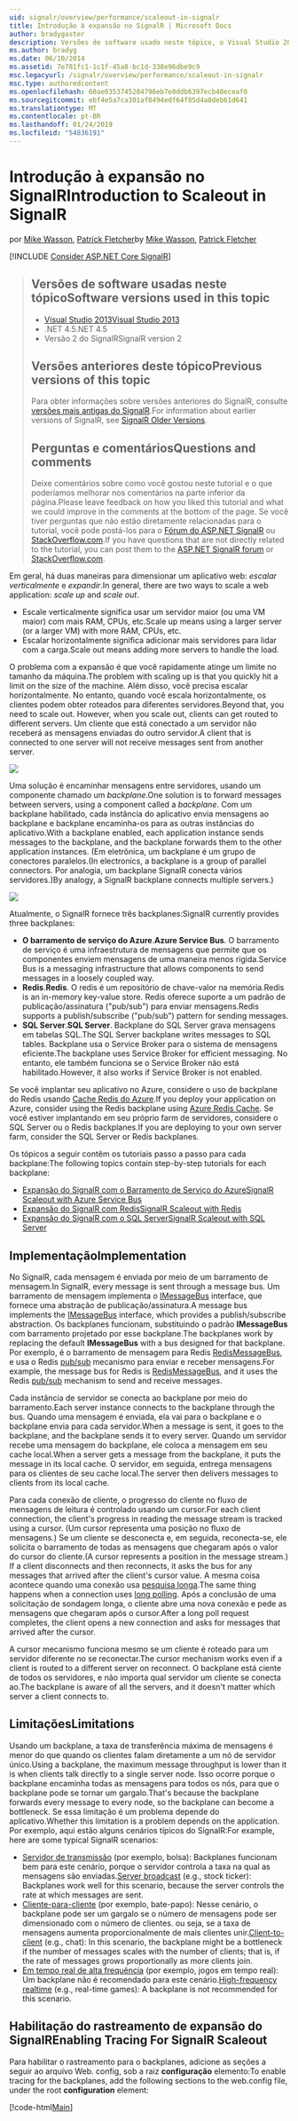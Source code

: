 ```yaml
---
uid: signalr/overview/performance/scaleout-in-signalr
title: Introdução à expansão no SignalR | Microsoft Docs
author: bradygaster
description: Versões de software usado neste tópico, o Visual Studio 2013 .NET 4.5 SignalR versões anteriores de versão 2 deste tópico para obter informações sobre versões anteriores do...
ms.author: bradyg
ms.date: 06/10/2014
ms.assetid: 7e781fc1-1c1f-45a8-bc1d-338e96dbe9c9
msc.legacyurl: /signalr/overview/performance/scaleout-in-signalr
msc.type: authoredcontent
ms.openlocfilehash: 60ae0353745284796eb7e0ddb6397ecb48eceaf0
ms.sourcegitcommit: ebf4e5a7ca301af8494edf64f85d4a8deb61d641
ms.translationtype: MT
ms.contentlocale: pt-BR
ms.lasthandoff: 01/24/2019
ms.locfileid: "54836191"
---
```

<a name="introduction-to-scaleout-in-signalr"></a><span data-ttu-id="5ae5b-103">Introdução à expansão no SignalR</span><span class="sxs-lookup"><span data-stu-id="5ae5b-103">Introduction to Scaleout in SignalR</span></span>
====================
<span data-ttu-id="5ae5b-104">por [Mike Wasson](https://github.com/MikeWasson), [Patrick Fletcher](https://github.com/pfletcher)</span><span class="sxs-lookup"><span data-stu-id="5ae5b-104">by [Mike Wasson](https://github.com/MikeWasson), [Patrick Fletcher](https://github.com/pfletcher)</span></span>

[!INCLUDE [Consider ASP.NET Core SignalR](~/includes/signalr/signalr-version-disambiguation.md)]

> ## <a name="software-versions-used-in-this-topic"></a><span data-ttu-id="5ae5b-105">Versões de software usadas neste tópico</span><span class="sxs-lookup"><span data-stu-id="5ae5b-105">Software versions used in this topic</span></span>
>
>
> - [<span data-ttu-id="5ae5b-106">Visual Studio 2013</span><span class="sxs-lookup"><span data-stu-id="5ae5b-106">Visual Studio 2013</span></span>](https://my.visualstudio.com/Downloads?q=visual%20studio%202013)
> - <span data-ttu-id="5ae5b-107">.NET 4.5</span><span class="sxs-lookup"><span data-stu-id="5ae5b-107">.NET 4.5</span></span>
> - <span data-ttu-id="5ae5b-108">Versão 2 do SignalR</span><span class="sxs-lookup"><span data-stu-id="5ae5b-108">SignalR version 2</span></span>
>
>
>
> ## <a name="previous-versions-of-this-topic"></a><span data-ttu-id="5ae5b-109">Versões anteriores deste tópico</span><span class="sxs-lookup"><span data-stu-id="5ae5b-109">Previous versions of this topic</span></span>
>
> <span data-ttu-id="5ae5b-110">Para obter informações sobre versões anteriores do SignalR, consulte [versões mais antigas do SignalR](../older-versions/index.md).</span><span class="sxs-lookup"><span data-stu-id="5ae5b-110">For information about earlier versions of SignalR, see [SignalR Older Versions](../older-versions/index.md).</span></span>
>
> ## <a name="questions-and-comments"></a><span data-ttu-id="5ae5b-111">Perguntas e comentários</span><span class="sxs-lookup"><span data-stu-id="5ae5b-111">Questions and comments</span></span>
>
> <span data-ttu-id="5ae5b-112">Deixe comentários sobre como você gostou neste tutorial e o que poderíamos melhorar nos comentários na parte inferior da página.</span><span class="sxs-lookup"><span data-stu-id="5ae5b-112">Please leave feedback on how you liked this tutorial and what we could improve in the comments at the bottom of the page.</span></span> <span data-ttu-id="5ae5b-113">Se você tiver perguntas que não estão diretamente relacionadas para o tutorial, você pode postá-los para o [Fórum do ASP.NET SignalR](https://forums.asp.net/1254.aspx/1?ASP+NET+SignalR) ou [StackOverflow.com](http://stackoverflow.com/).</span><span class="sxs-lookup"><span data-stu-id="5ae5b-113">If you have questions that are not directly related to the tutorial, you can post them to the [ASP.NET SignalR forum](https://forums.asp.net/1254.aspx/1?ASP+NET+SignalR) or [StackOverflow.com](http://stackoverflow.com/).</span></span>


<span data-ttu-id="5ae5b-114">Em geral, há duas maneiras para dimensionar um aplicativo web: *escalar verticalmente* e *expandir*.</span><span class="sxs-lookup"><span data-stu-id="5ae5b-114">In general, there are two ways to scale a web application: *scale up* and *scale out*.</span></span>

- <span data-ttu-id="5ae5b-115">Escale verticalmente significa usar um servidor maior (ou uma VM maior) com mais RAM, CPUs, etc.</span><span class="sxs-lookup"><span data-stu-id="5ae5b-115">Scale up means using a larger server (or a larger VM) with more RAM, CPUs, etc.</span></span>
- <span data-ttu-id="5ae5b-116">Escalar horizontalmente significa adicionar mais servidores para lidar com a carga.</span><span class="sxs-lookup"><span data-stu-id="5ae5b-116">Scale out means adding more servers to handle the load.</span></span>

<span data-ttu-id="5ae5b-117">O problema com a expansão é que você rapidamente atinge um limite no tamanho da máquina.</span><span class="sxs-lookup"><span data-stu-id="5ae5b-117">The problem with scaling up is that you quickly hit a limit on the size of the machine.</span></span> <span data-ttu-id="5ae5b-118">Além disso, você precisa escalar horizontalmente. No entanto, quando você escala horizontalmente, os clientes podem obter roteados para diferentes servidores.</span><span class="sxs-lookup"><span data-stu-id="5ae5b-118">Beyond that, you need to scale out. However, when you scale out, clients can get routed to different servers.</span></span> <span data-ttu-id="5ae5b-119">Um cliente que está conectado a um servidor não receberá as mensagens enviadas do outro servidor.</span><span class="sxs-lookup"><span data-stu-id="5ae5b-119">A client that is connected to one server will not receive messages sent from another server.</span></span>

![](scaleout-in-signalr/_static/image1.png)

<span data-ttu-id="5ae5b-120">Uma solução é encaminhar mensagens entre servidores, usando um componente chamado um *backplane*.</span><span class="sxs-lookup"><span data-stu-id="5ae5b-120">One solution is to forward messages between servers, using a component called a *backplane*.</span></span> <span data-ttu-id="5ae5b-121">Com um backplane habilitado, cada instância do aplicativo envia mensagens ao backplane e backplane encaminha-os para as outras instâncias do aplicativo.</span><span class="sxs-lookup"><span data-stu-id="5ae5b-121">With a backplane enabled, each application instance sends messages to the backplane, and the backplane forwards them to the other application instances.</span></span> <span data-ttu-id="5ae5b-122">(Em eletrônica, um backplane é um grupo de conectores paralelos.</span><span class="sxs-lookup"><span data-stu-id="5ae5b-122">(In electronics, a backplane is a group of parallel connectors.</span></span> <span data-ttu-id="5ae5b-123">Por analogia, um backplane SignalR conecta vários servidores.)</span><span class="sxs-lookup"><span data-stu-id="5ae5b-123">By analogy, a SignalR backplane connects multiple servers.)</span></span>

![](scaleout-in-signalr/_static/image2.png)

<span data-ttu-id="5ae5b-124">Atualmente, o SignalR fornece três backplanes:</span><span class="sxs-lookup"><span data-stu-id="5ae5b-124">SignalR currently provides three backplanes:</span></span>

- <span data-ttu-id="5ae5b-125">**O barramento de serviço do Azure**.</span><span class="sxs-lookup"><span data-stu-id="5ae5b-125">**Azure Service Bus**.</span></span> <span data-ttu-id="5ae5b-126">O barramento de serviço é uma infraestrutura de mensagens que permite que os componentes enviem mensagens de uma maneira menos rígida.</span><span class="sxs-lookup"><span data-stu-id="5ae5b-126">Service Bus is a messaging infrastructure that allows components to send messages in a loosely coupled way.</span></span>
- <span data-ttu-id="5ae5b-127">**Redis**.</span><span class="sxs-lookup"><span data-stu-id="5ae5b-127">**Redis**.</span></span> <span data-ttu-id="5ae5b-128">O redis é um repositório de chave-valor na memória.</span><span class="sxs-lookup"><span data-stu-id="5ae5b-128">Redis is an in-memory key-value store.</span></span> <span data-ttu-id="5ae5b-129">Redis oferece suporte a um padrão de publicação/assinatura ("pub/sub") para enviar mensagens.</span><span class="sxs-lookup"><span data-stu-id="5ae5b-129">Redis supports a publish/subscribe ("pub/sub") pattern for sending messages.</span></span>
- <span data-ttu-id="5ae5b-130">**SQL Server**.</span><span class="sxs-lookup"><span data-stu-id="5ae5b-130">**SQL Server**.</span></span> <span data-ttu-id="5ae5b-131">Backplane do SQL Server grava mensagens em tabelas SQL.</span><span class="sxs-lookup"><span data-stu-id="5ae5b-131">The SQL Server backplane writes messages to SQL tables.</span></span> <span data-ttu-id="5ae5b-132">Backplane usa o Service Broker para o sistema de mensagens eficiente.</span><span class="sxs-lookup"><span data-stu-id="5ae5b-132">The backplane uses Service Broker for efficient messaging.</span></span> <span data-ttu-id="5ae5b-133">No entanto, ele também funciona se o Service Broker não está habilitado.</span><span class="sxs-lookup"><span data-stu-id="5ae5b-133">However, it also works if Service Broker is not enabled.</span></span>

<span data-ttu-id="5ae5b-134">Se você implantar seu aplicativo no Azure, considere o uso de backplane do Redis usando [Cache Redis do Azure](https://azure.microsoft.com/services/cache/).</span><span class="sxs-lookup"><span data-stu-id="5ae5b-134">If you deploy your application on Azure, consider using the Redis backplane using [Azure Redis Cache](https://azure.microsoft.com/services/cache/).</span></span> <span data-ttu-id="5ae5b-135">Se você estiver implantando em seu próprio farm de servidores, considere o SQL Server ou o Redis backplanes.</span><span class="sxs-lookup"><span data-stu-id="5ae5b-135">If you are deploying to your own server farm, consider the SQL Server or Redis backplanes.</span></span>

<span data-ttu-id="5ae5b-136">Os tópicos a seguir contêm os tutoriais passo a passo para cada backplane:</span><span class="sxs-lookup"><span data-stu-id="5ae5b-136">The following topics contain step-by-step tutorials for each backplane:</span></span>

- [<span data-ttu-id="5ae5b-137">Expansão do SignalR com o Barramento de Serviço do Azure</span><span class="sxs-lookup"><span data-stu-id="5ae5b-137">SignalR Scaleout with Azure Service Bus</span></span>](scaleout-with-windows-azure-service-bus.md)
- [<span data-ttu-id="5ae5b-138">Expansão do SignalR com Redis</span><span class="sxs-lookup"><span data-stu-id="5ae5b-138">SignalR Scaleout with Redis</span></span>](scaleout-with-redis.md)
- [<span data-ttu-id="5ae5b-139">Expansão do SignalR com o SQL Server</span><span class="sxs-lookup"><span data-stu-id="5ae5b-139">SignalR Scaleout with SQL Server</span></span>](scaleout-with-sql-server.md)

## <a name="implementation"></a><span data-ttu-id="5ae5b-140">Implementação</span><span class="sxs-lookup"><span data-stu-id="5ae5b-140">Implementation</span></span>

<span data-ttu-id="5ae5b-141">No SignalR, cada mensagem é enviada por meio de um barramento de mensagem.</span><span class="sxs-lookup"><span data-stu-id="5ae5b-141">In SignalR, every message is sent through a message bus.</span></span> <span data-ttu-id="5ae5b-142">Um barramento de mensagem implementa o [IMessageBus](https://msdn.microsoft.com/library/microsoft.aspnet.signalr.messaging.imessagebus(v=vs.100).aspx) interface, que fornece uma abstração de publicação/assinatura.</span><span class="sxs-lookup"><span data-stu-id="5ae5b-142">A message bus implements the [IMessageBus](https://msdn.microsoft.com/library/microsoft.aspnet.signalr.messaging.imessagebus(v=vs.100).aspx) interface, which provides a publish/subscribe abstraction.</span></span> <span data-ttu-id="5ae5b-143">Os backplanes funcionam, substituindo o padrão **IMessageBus** com barramento projetado por esse backplane.</span><span class="sxs-lookup"><span data-stu-id="5ae5b-143">The backplanes work by replacing the default **IMessageBus** with a bus designed for that backplane.</span></span> <span data-ttu-id="5ae5b-144">Por exemplo, é o barramento de mensagem para Redis [RedisMessageBus](https://msdn.microsoft.com/library/microsoft.aspnet.signalr.redis.redismessagebus(v=vs.100).aspx), e usa o Redis [pub/sub](http://redis.io/topics/pubsub) mecanismo para enviar e receber mensagens.</span><span class="sxs-lookup"><span data-stu-id="5ae5b-144">For example, the message bus for Redis is [RedisMessageBus](https://msdn.microsoft.com/library/microsoft.aspnet.signalr.redis.redismessagebus(v=vs.100).aspx), and it uses the Redis [pub/sub](http://redis.io/topics/pubsub) mechanism to send and receive messages.</span></span>

<span data-ttu-id="5ae5b-145">Cada instância de servidor se conecta ao backplane por meio do barramento.</span><span class="sxs-lookup"><span data-stu-id="5ae5b-145">Each server instance connects to the backplane through the bus.</span></span> <span data-ttu-id="5ae5b-146">Quando uma mensagem é enviada, ela vai para o backplane e o backplane envia para cada servidor.</span><span class="sxs-lookup"><span data-stu-id="5ae5b-146">When a message is sent, it goes to the backplane, and the backplane sends it to every server.</span></span> <span data-ttu-id="5ae5b-147">Quando um servidor recebe uma mensagem do backplane, ele coloca a mensagem em seu cache local.</span><span class="sxs-lookup"><span data-stu-id="5ae5b-147">When a server gets a message from the backplane, it puts the message in its local cache.</span></span> <span data-ttu-id="5ae5b-148">O servidor, em seguida, entrega mensagens para os clientes de seu cache local.</span><span class="sxs-lookup"><span data-stu-id="5ae5b-148">The server then delivers messages to clients from its local cache.</span></span>

<span data-ttu-id="5ae5b-149">Para cada conexão de cliente, o progresso do cliente no fluxo de mensagens de leitura é controlado usando um cursor.</span><span class="sxs-lookup"><span data-stu-id="5ae5b-149">For each client connection, the client's progress in reading the message stream is tracked using a cursor.</span></span> <span data-ttu-id="5ae5b-150">(Um cursor representa uma posição no fluxo de mensagens.) Se um cliente se desconecta e, em seguida, reconecta-se, ele solicita o barramento de todas as mensagens que chegaram após o valor do cursor do cliente.</span><span class="sxs-lookup"><span data-stu-id="5ae5b-150">(A cursor represents a position in the message stream.) If a client disconnects and then reconnects, it asks the bus for any messages that arrived after the client's cursor value.</span></span> <span data-ttu-id="5ae5b-151">A mesma coisa acontece quando uma conexão usa [pesquisa longa](../getting-started/introduction-to-signalr.md#transports).</span><span class="sxs-lookup"><span data-stu-id="5ae5b-151">The same thing happens when a connection uses [long polling](../getting-started/introduction-to-signalr.md#transports).</span></span> <span data-ttu-id="5ae5b-152">Após a conclusão de uma solicitação de sondagem longa, o cliente abre uma nova conexão e pede as mensagens que chegaram após o cursor.</span><span class="sxs-lookup"><span data-stu-id="5ae5b-152">After a long poll request completes, the client opens a new connection and asks for messages that arrived after the cursor.</span></span>

<span data-ttu-id="5ae5b-153">A cursor mecanismo funciona mesmo se um cliente é roteado para um servidor diferente no se reconectar.</span><span class="sxs-lookup"><span data-stu-id="5ae5b-153">The cursor mechanism works even if a client is routed to a different server on reconnect.</span></span> <span data-ttu-id="5ae5b-154">O backplane está ciente de todos os servidores, e não importa qual servidor um cliente se conecta ao.</span><span class="sxs-lookup"><span data-stu-id="5ae5b-154">The backplane is aware of all the servers, and it doesn't matter which server a client connects to.</span></span>

## <a name="limitations"></a><span data-ttu-id="5ae5b-155">Limitações</span><span class="sxs-lookup"><span data-stu-id="5ae5b-155">Limitations</span></span>

<span data-ttu-id="5ae5b-156">Usando um backplane, a taxa de transferência máxima de mensagens é menor do que quando os clientes falam diretamente a um nó de servidor único.</span><span class="sxs-lookup"><span data-stu-id="5ae5b-156">Using a backplane, the maximum message throughput is lower than it is when clients talk directly to a single server node.</span></span> <span data-ttu-id="5ae5b-157">Isso ocorre porque o backplane encaminha todas as mensagens para todos os nós, para que o backplane pode se tornar um gargalo.</span><span class="sxs-lookup"><span data-stu-id="5ae5b-157">That's because the backplane forwards every message to every node, so the backplane can become a bottleneck.</span></span> <span data-ttu-id="5ae5b-158">Se essa limitação é um problema depende do aplicativo.</span><span class="sxs-lookup"><span data-stu-id="5ae5b-158">Whether this limitation is a problem depends on the application.</span></span> <span data-ttu-id="5ae5b-159">Por exemplo, aqui estão alguns cenários típicos do SignalR:</span><span class="sxs-lookup"><span data-stu-id="5ae5b-159">For example, here are some typical SignalR scenarios:</span></span>

- <span data-ttu-id="5ae5b-160">[Servidor de transmissão](../getting-started/tutorial-server-broadcast-with-signalr.md) (por exemplo, bolsa): Backplanes funcionam bem para este cenário, porque o servidor controla a taxa na qual as mensagens são enviadas.</span><span class="sxs-lookup"><span data-stu-id="5ae5b-160">[Server broadcast](../getting-started/tutorial-server-broadcast-with-signalr.md) (e.g., stock ticker): Backplanes work well for this scenario, because the server controls the rate at which messages are sent.</span></span>
- <span data-ttu-id="5ae5b-161">[Cliente-para-cliente](../getting-started/tutorial-getting-started-with-signalr.md) (por exemplo, bate-papo): Nesse cenário, o backplane pode ser um gargalo se o número de mensagens pode ser dimensionado com o número de clientes. ou seja, se a taxa de mensagens aumenta proporcionalmente de mais clientes unir.</span><span class="sxs-lookup"><span data-stu-id="5ae5b-161">[Client-to-client](../getting-started/tutorial-getting-started-with-signalr.md) (e.g., chat): In this scenario, the backplane might be a bottleneck if the number of messages scales with the number of clients; that is, if the rate of messages grows proportionally as more clients join.</span></span>
- <span data-ttu-id="5ae5b-162">[Em tempo real de alta frequência](../getting-started/tutorial-high-frequency-realtime-with-signalr.md) (por exemplo, jogos em tempo real): Um backplane não é recomendado para este cenário.</span><span class="sxs-lookup"><span data-stu-id="5ae5b-162">[High-frequency realtime](../getting-started/tutorial-high-frequency-realtime-with-signalr.md) (e.g., real-time games): A backplane is not recommended for this scenario.</span></span>

## <a name="enabling-tracing-for-signalr-scaleout"></a><span data-ttu-id="5ae5b-163">Habilitação do rastreamento de expansão do SignalR</span><span class="sxs-lookup"><span data-stu-id="5ae5b-163">Enabling Tracing For SignalR Scaleout</span></span>

<span data-ttu-id="5ae5b-164">Para habilitar o rastreamento para o backplanes, adicione as seções a seguir ao arquivo Web. config, sob a raiz **configuração** elemento:</span><span class="sxs-lookup"><span data-stu-id="5ae5b-164">To enable tracing for the backplanes, add the following sections to the web.config file, under the root **configuration** element:</span></span>

[!code-html[Main](scaleout-in-signalr/samples/sample1.html)]
